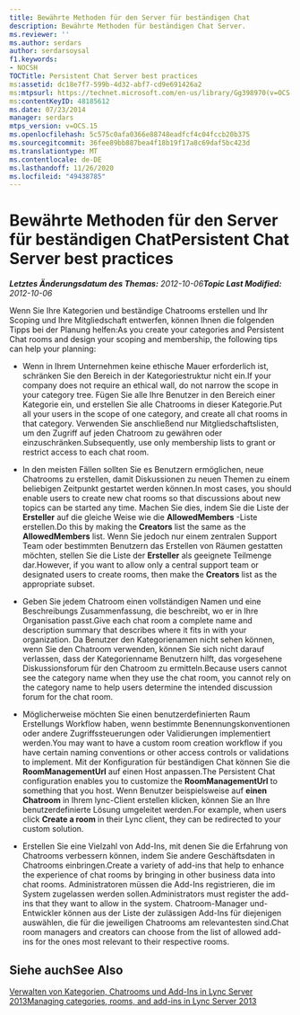 ```yaml
---
title: Bewährte Methoden für den Server für beständigen Chat
description: Bewährte Methoden für beständigen Chat Server.
ms.reviewer: ''
ms.author: serdars
author: serdarsoysal
f1.keywords:
- NOCSH
TOCTitle: Persistent Chat Server best practices
ms:assetid: dc18e7f7-599b-4d32-abf7-cd9e691426a2
ms:mtpsurl: https://technet.microsoft.com/en-us/library/Gg398970(v=OCS.15)
ms:contentKeyID: 48185612
ms.date: 07/23/2014
manager: serdars
mtps_version: v=OCS.15
ms.openlocfilehash: 5c575c0afa0366e88748eadfcf4c04fccb20b375
ms.sourcegitcommit: 36fee89bb887bea4f18b19f17a8c69daf5bc423d
ms.translationtype: MT
ms.contentlocale: de-DE
ms.lasthandoff: 11/26/2020
ms.locfileid: "49438785"
---
```

# <a name="persistent-chat-server-best-practices"></a><span data-ttu-id="242b0-103">Bewährte Methoden für den Server für beständigen Chat</span><span class="sxs-lookup"><span data-stu-id="242b0-103">Persistent Chat Server best practices</span></span>

<div data-xmlns="http://www.w3.org/1999/xhtml">

<div class="topic" data-xmlns="http://www.w3.org/1999/xhtml" data-msxsl="urn:schemas-microsoft-com:xslt" data-cs="https://msdn.microsoft.com/">

<div data-asp="https://msdn2.microsoft.com/asp">



</div>

<div id="mainSection">

<div id="mainBody"><span data-ttu-id="242b0-104">

<span> </span></span><span class="sxs-lookup"><span data-stu-id="242b0-104">

<span> </span></span></span>

<span data-ttu-id="242b0-105">_**Letztes Änderungsdatum des Themas:** 2012-10-06_</span><span class="sxs-lookup"><span data-stu-id="242b0-105">_**Topic Last Modified:** 2012-10-06_</span></span>

<span data-ttu-id="242b0-106">Wenn Sie Ihre Kategorien und beständige Chatrooms erstellen und Ihr Scoping und Ihre Mitgliedschaft entwerfen, können Ihnen die folgenden Tipps bei der Planung helfen:</span><span class="sxs-lookup"><span data-stu-id="242b0-106">As you create your categories and Persistent Chat rooms and design your scoping and membership, the following tips can help your planning:</span></span>

  - <span data-ttu-id="242b0-107">Wenn in Ihrem Unternehmen keine ethische Mauer erforderlich ist, schränken Sie den Bereich in der Kategoriestruktur nicht ein.</span><span class="sxs-lookup"><span data-stu-id="242b0-107">If your company does not require an ethical wall, do not narrow the scope in your category tree.</span></span> <span data-ttu-id="242b0-108">Fügen Sie alle Ihre Benutzer in den Bereich einer Kategorie ein, und erstellen Sie alle Chatrooms in dieser Kategorie.</span><span class="sxs-lookup"><span data-stu-id="242b0-108">Put all your users in the scope of one category, and create all chat rooms in that category.</span></span> <span data-ttu-id="242b0-109">Verwenden Sie anschließend nur Mitgliedschaftslisten, um den Zugriff auf jeden Chatroom zu gewähren oder einzuschränken.</span><span class="sxs-lookup"><span data-stu-id="242b0-109">Subsequently, use only membership lists to grant or restrict access to each chat room.</span></span>

  - <span data-ttu-id="242b0-110">In den meisten Fällen sollten Sie es Benutzern ermöglichen, neue Chatrooms zu erstellen, damit Diskussionen zu neuen Themen zu einem beliebigen Zeitpunkt gestartet werden können.</span><span class="sxs-lookup"><span data-stu-id="242b0-110">In most cases, you should enable users to create new chat rooms so that discussions about new topics can be started any time.</span></span> <span data-ttu-id="242b0-111">Machen Sie dies, indem Sie die Liste der **Ersteller** auf die gleiche Weise wie die **AllowedMembers** -Liste erstellen.</span><span class="sxs-lookup"><span data-stu-id="242b0-111">Do this by making the **Creators** list the same as the **AllowedMembers** list.</span></span> <span data-ttu-id="242b0-112">Wenn Sie jedoch nur einem zentralen Support Team oder bestimmten Benutzern das Erstellen von Räumen gestatten möchten, stellen Sie die Liste der **Ersteller** als geeignete Teilmenge dar.</span><span class="sxs-lookup"><span data-stu-id="242b0-112">However, if you want to allow only a central support team or designated users to create rooms, then make the **Creators** list as the appropriate subset.</span></span>

  - <span data-ttu-id="242b0-113">Geben Sie jedem Chatroom einen vollständigen Namen und eine Beschreibungs Zusammenfassung, die beschreibt, wo er in Ihre Organisation passt.</span><span class="sxs-lookup"><span data-stu-id="242b0-113">Give each chat room a complete name and description summary that describes where it fits in with your organization.</span></span> <span data-ttu-id="242b0-114">Da Benutzer den Kategorienamen nicht sehen können, wenn Sie den Chatroom verwenden, können Sie sich nicht darauf verlassen, dass der Kategorienname Benutzern hilft, das vorgesehene Diskussionsforum für den Chatroom zu ermitteln.</span><span class="sxs-lookup"><span data-stu-id="242b0-114">Because users cannot see the category name when they use the chat room, you cannot rely on the category name to help users determine the intended discussion forum for the chat room.</span></span>

  - <span data-ttu-id="242b0-115">Möglicherweise möchten Sie einen benutzerdefinierten Raum Erstellungs Workflow haben, wenn bestimmte Benennungskonventionen oder andere Zugriffssteuerungen oder Validierungen implementiert werden.</span><span class="sxs-lookup"><span data-stu-id="242b0-115">You may want to have a custom room creation workflow if you have certain naming conventions or other access controls or validations to implement.</span></span> <span data-ttu-id="242b0-116">Mit der Konfiguration für beständigen Chat können Sie die **RoomManagementUrl** auf einen Host anpassen.</span><span class="sxs-lookup"><span data-stu-id="242b0-116">The Persistent Chat configuration enables you to customize the **RoomManagementUrl** to something that you host.</span></span> <span data-ttu-id="242b0-117">Wenn Benutzer beispielsweise auf **einen Chatroom** in Ihrem lync-Client erstellen klicken, können Sie an Ihre benutzerdefinierte Lösung umgeleitet werden.</span><span class="sxs-lookup"><span data-stu-id="242b0-117">For example, when users click **Create a room** in their Lync client, they can be redirected to your custom solution.</span></span>

  - <span data-ttu-id="242b0-118">Erstellen Sie eine Vielzahl von Add-Ins, mit denen Sie die Erfahrung von Chatrooms verbessern können, indem Sie andere Geschäftsdaten in Chatrooms einbringen.</span><span class="sxs-lookup"><span data-stu-id="242b0-118">Create a variety of add-ins that help to enhance the experience of chat rooms by bringing in other business data into chat rooms.</span></span> <span data-ttu-id="242b0-119">Administratoren müssen die Add-Ins registrieren, die im System zugelassen werden sollen.</span><span class="sxs-lookup"><span data-stu-id="242b0-119">Administrators must register the add-ins that they want to allow in the system.</span></span> <span data-ttu-id="242b0-120">Chatroom-Manager und-Entwickler können aus der Liste der zulässigen Add-Ins für diejenigen auswählen, die für die jeweiligen Chatrooms am relevantesten sind.</span><span class="sxs-lookup"><span data-stu-id="242b0-120">Chat room managers and creators can choose from the list of allowed add-ins for the ones most relevant to their respective rooms.</span></span>

<div>

## <a name="see-also"></a><span data-ttu-id="242b0-121">Siehe auch</span><span class="sxs-lookup"><span data-stu-id="242b0-121">See Also</span></span>


[<span data-ttu-id="242b0-122">Verwalten von Kategorien, Chatrooms und Add-Ins in Lync Server 2013</span><span class="sxs-lookup"><span data-stu-id="242b0-122">Managing categories, rooms, and add-ins in Lync Server 2013</span></span>](lync-server-2013-managing-categories-rooms-and-add-ins.md)  
  

<span data-ttu-id="242b0-123"></div>

</div>

<span> </span>

</div>

</div>

</span><span class="sxs-lookup"><span data-stu-id="242b0-123"></div>

</div>

<span> </span>

</div>

</div>

</span></span></div>

